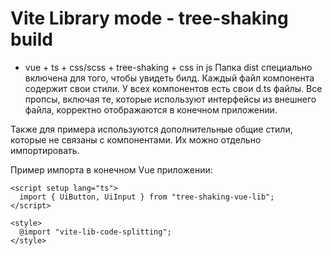# Vite Library mode - tree-shaking build
- vue + ts + css/scss + tree-shaking + css in js
Папка dist специально включена для того, чтобы увидеть билд. Каждый файл компонента содержит свои стили. У всех компонентов есть свои d.ts файлы. Все пропсы, включая те, которые используют интерфейсы из внешнего файла, корректно отображаются в конечном приложении.

Также для примера используются дополнительные общие стили, которые не связаны с компонентами. Их можно отдельно импортировать.

Пример импорта в конечном Vue приложении:

```
<script setup lang="ts">
  import { UiButton, UiInput } from "tree-shaking-vue-lib";
</script>

<style>
  @import "vite-lib-code-splitting";
</style>
```
